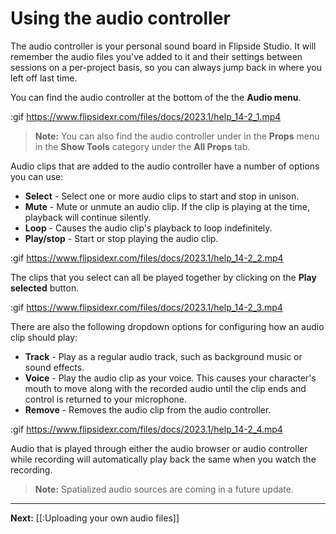 # Using the audio controller

The audio controller is your personal sound board in Flipside Studio. It will remember the
audio files you've added to it and their settings between sessions on a per-project basis,
so you can always jump back in where you left off last time.

You can find the audio controller at the bottom of the the **Audio menu**.

:gif https://www.flipsidexr.com/files/docs/2023.1/help_14-2_1.mp4

>**Note:**  You can also find the audio controller under in the **Props** menu in the **Show Tools** category under the **All Props** tab. 

Audio clips that are added to the audio controller have a number of options you can use:

- **Select** - Select one or more audio clips to start and stop in unison.
- **Mute** - Mute or unmute an audio clip. If the clip is playing at the time, playback will continue silently.
- **Loop** - Causes the audio clip's playback to loop indefinitely.
- **Play/stop** - Start or stop playing the audio clip.

:gif https://www.flipsidexr.com/files/docs/2023.1/help_14-2_2.mp4

The clips that you select can all be played together by clicking on the **Play selected** button.

:gif https://www.flipsidexr.com/files/docs/2023.1/help_14-2_3.mp4

There are also the following dropdown options for configuring how an audio clip should play:

- **Track** - Play as a regular audio track, such as background music or sound effects.
- **Voice** - Play the audio clip as your voice. This causes your character's mouth to move along with the recorded audio until the clip ends and control is returned to your microphone.
- **Remove** - Removes the audio clip from the audio controller.

:gif https://www.flipsidexr.com/files/docs/2023.1/help_14-2_4.mp4

Audio that is played through either the audio browser or audio controller while recording
will automatically play back the same when you watch the recording.

> **Note:** Spatialized audio sources are coming in a future update.

---

**Next:** [[:Uploading your own audio files]]


